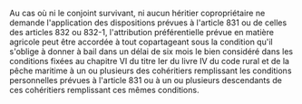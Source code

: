 Au cas où ni le conjoint survivant, ni aucun héritier copropriétaire ne demande l'application des dispositions prévues à l'article 831 ou de celles des articles 832 ou 832-1, l'attribution préférentielle prévue en matière agricole peut être accordée à tout copartageant sous la condition qu'il s'oblige à donner à bail dans un délai de six mois le bien considéré dans les conditions fixées au chapitre VI du titre Ier du livre IV du code rural et de la pêche maritime à un ou plusieurs des cohéritiers remplissant les conditions personnelles prévues à l'article 831 ou à un ou plusieurs descendants de ces cohéritiers remplissant ces mêmes conditions.

